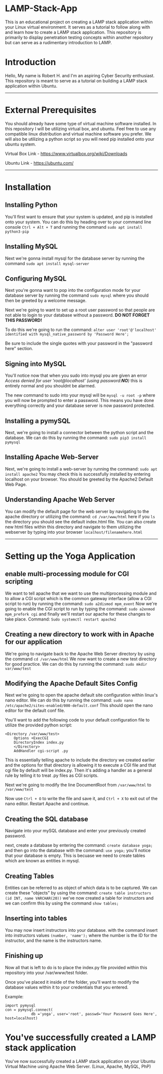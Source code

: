 # LAMP-Stack-App
This is an educational project on creating a LAMP stack application within your Linux virtual environment.  It serves as a tutorial to follow along with and learn how to create a LAMP stack application. This repository is primarily to display penetration testing concepts within another repository but can serve as a rudimentary introduction to LAMP.


# Introduction
Hello, My name is Robert H. and I'm an aspiring Cyber Security enthusiast. This repository is meant to serve as a tutorial on building a LAMP stack application within Ubuntu.
* * *
# External Prerequisites
You should already have some type of virtual machine software installed. In this repository I will be utilizing virtual box, and ubuntu. Feel free to use any compatible linux distribution and virtual machine software you prefer. We will also be utilizing a python script so you will need pip installed onto your ubuntu system.

Virtual Box Link - https://www.virtualbox.org/wiki/Downloads

Ubuntu Link - https://ubuntu.com/


***

# Installation

## Installing Python
You'll first want to ensure that your system is updated, and pip is installed onto your system. You can do this by heading over to your command line console `Ctrl + Alt + T` and running the command `sudo apt install python3-pip`

## Installing MySQL
Next we're gonna install mysql for the database server by running the command `sudo apt install mysql-server`

## Configuring MySQL
Next you're gonna want to pop into the configuration mode for your database server by running the command `sudo mysql`  where you should then be greeted by a welcome message.

Next we're going to want to set up a root user password so that people are not able to login to your database without a password. **DO NOT FORGET THIS PASSWORD!** 

To do this we're going to run the command: `alter user 'root'@'localhost' identified with mysql_native_password by 'Password Here';`

Be sure to include the single quotes with your password in the "password here" section.

## Signing into MySQL
You'll notice now that when you sudo into mysql you are given an error *Access denied for user 'root@localhost' (using password:**NO**)* this is entirely normal and you shouldnt be alarmed.


The new command to sudo into your mysql will be `mysql -u root -p` where you will now be prompted to enter a password. This means you have done everything correctly and your database server is now password protected.

## Installing a pymySQL 
Next, we're going to install a connector between the python script and the database. We can do this by running the command: `sudo pip3 install pymysql` 

## Installing Apache Web-Server
Next, we're going to install a web-server by running the command: `sudo apt install apache2`  You may check this is successfully installed by entering localhost on your browser. You should be greeted by the Apache2 Default Web Page.

## Understanding Apache Web Server

You can modify the default page for the web server by navigating to the apache directory or utilizing the command: `cd /var/www/html` here if you `ls` the directory you should see the default index.html file. You can also create new html files within this directory and navigate to them utilizing the webserver by typing into your browser `localhost/filenamehere.html`

* * *
# Setting up the Yoga Application

## enable multi-processing module for CGI scripting

We want to tell apache that we want to use the multiprocessing module and to allow a CGI script which is the common gateway interface (allow a CGI script to run) by running the command:  `sudo a2dismod mpm_event`  Now we're going to enable the CGI script to run by typing the command: `sudo a2enmod mpm_prefork cgi` and finally we'll restart our apache for these changes to take place. Command: `Sudo systemctl restart apache2`

## Creating a new directory to work with in Apache for our application

We're going to navigate back to the Apache Web Server directory by using the command `cd /var/www/html` We now want to create a new test directory for good practice. We can do this by running the command: `sudo mkdir var/www/test` 

## Modifying the Apache Default Sites Config

Next we're going to open the apache default site configuration within linux's nano editor. We can do this by running the command: `sudo nano /etc/apache2/sites-enabled/000-default.conf` This should open the nano editor for the default conf file. 

You'll want to add the following code to your default configuration file to utilize the provided python script:
```
<Directory /var/www/test>
	Options +ExecCGI
	DirectoryIndex index.py
	</Directory>
	AddHandler cgi-script .py
```

This is essentially telling apache to include the directory we created earlier and the options for that directory is allowing it to execute a CGI file and that cgi file by default will be index.py. Then it's adding a handler as a general rule by telling it to treat .py files as CGI scripts.

Next we're going to modify the line DocumentRoot from `/var/www/html` to `/var/www/test`

Now use `Ctrl + O` to write the file and save it, and `Ctrl + X` to exit out of the nano editor. Restart Apache and continue.

## Creating the SQL database 

Navigate into your mySQL database and enter your previously created password.

next, create a database by entering the command: `create database yoga;` and then go into the database with the command: `use yoga;`  you'll notice that your database is empty. This is becuase we need to create tables which are known as entities in mysql. 

## Creating Tables

Entities can be referred to as object of which data is to be captured. We can create these "objects" by using the command: `create table instructors (id INT, name VARCHAR(20))`  we've now created a table for instructors and we can confirm this by using the command `show tables;` 

## Inserting into tables

You may now insert instructors into your database. with the command insert into instructors values `(number, 'name');` where the number is the ID for the instructor, and the name is the instructors name.

## Finishing up

Now all that is left to do is to place the index.py file provided within this repository into your /var/www/test folder. 

Once you've placed it inside of the folder, you'll want to modify the database values within it to your credentials that you entered.

Example:
``` 
import pymysql
con = pymysql.connect(
			db ='yoga', user='root', passwd='Your Password Goes Here', host=localhost)

```

# You've successfully created a LAMP stack application	

You've now successfully created a LAMP stack application on your Ubuntu Virtual Machine using Apache Web Server. (Linux, Apache, MySQL, PhP)
